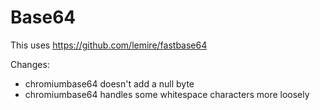# Base64

This uses https://github.com/lemire/fastbase64

Changes:

- chromiumbase64 doesn't add a null byte
- chromiumbase64 handles some whitespace characters more loosely
